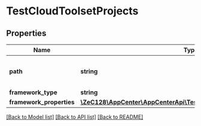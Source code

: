 # TestCloudToolsetProjects

## Properties
Name | Type | Description | Notes
------------ | ------------- | ------------- | -------------
**path** | **string** | The path to the TestCloud project | 
**framework_type** | **string** |  | 
**framework_properties** | [**\ZeC128\AppCenter\AppCenterApi\TestCloudToolsetFrameworkProperties**](TestCloudToolsetFrameworkProperties.md) |  | [optional] 

[[Back to Model list]](../README.md#documentation-for-models) [[Back to API list]](../README.md#documentation-for-api-endpoints) [[Back to README]](../README.md)


